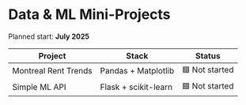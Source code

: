 # Data & ML Mini-Projects

Planned start: **July 2025**

| Project | Stack | Status |
|---------|-------|--------|
| Montreal Rent Trends | Pandas + Matplotlib | 🟦 Not started |
| Simple ML API | Flask + scikit-learn | 🟦 Not started |